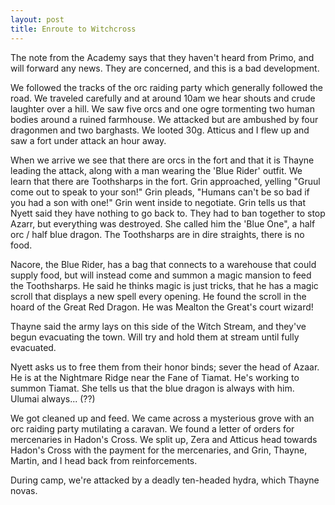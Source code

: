 ```yaml
---
layout: post
title: Enroute to Witchcross
--- 
```

The note from the Academy says that they haven't heard from Primo, and will forward any news. They are concerned, and this is a bad development.

We followed the tracks of the orc raiding party which generally followed the road. We traveled carefully and at around 10am we hear shouts and crude laughter over a hill. We saw five orcs and one ogre tormenting two human bodies around a ruined farmhouse. We attacked but are ambushed by four dragonmen and two barghasts. We looted 30g. Atticus and I flew up and saw a fort under attack an hour away. 

When we arrive we see that there are orcs in the fort and that it is Thayne leading the attack, along with a man wearing the 'Blue Rider' outfit. We learn that there are Toothsharps in the fort. Grin approached, yelling "Gruul come out to speak to your son!" Grin pleads, "Humans can't be so bad if you had a son with one!" Grin went inside to negotiate. Grin tells us that Nyett said they have nothing to go back to. They had to ban together to stop Azarr, but everything was destroyed. She called him the 'Blue One", a half orc / half blue dragon. The Toothsharps are in dire straights, there is no food.

Nacore, the Blue Rider, has a bag that connects to a warehouse that could supply food, but will instead come and summon a magic mansion to feed the Toothsharps. He said he thinks magic is just tricks, that he has a magic scroll that displays a new spell every opening. He found the scroll in the hoard of the Great Red Dragon. He was Mealton the Great's court wizard!

Thayne said the army lays on this side of the Witch Stream, and they've begun evacuating the town. Will try and hold them at stream until fully evacuated.

Nyett asks us to free them from their honor binds; sever the head of Azaar. He is at the Nightmare Ridge near the Fane of Tiamat. He's working to summon Tiamat. She tells us that the blue dragon is always with him. Ulumai always... (??)

We got cleaned up and feed. We came across a mysterious grove with an orc raiding party mutilating a caravan. We found a letter of orders for mercenaries in Hadon's Cross. We split up, Zera and Atticus head towards Hadon's Cross with the payment for the mercenaries, and Grin, Thayne, Martin, and I head back from reinforcements.

During camp, we're attacked by a deadly ten-headed hydra, which Thayne novas. 
